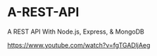 # A-REST-API
A REST API With Node.js, Express, &amp; MongoDB

https://www.youtube.com/watch?v=fgTGADljAeg
